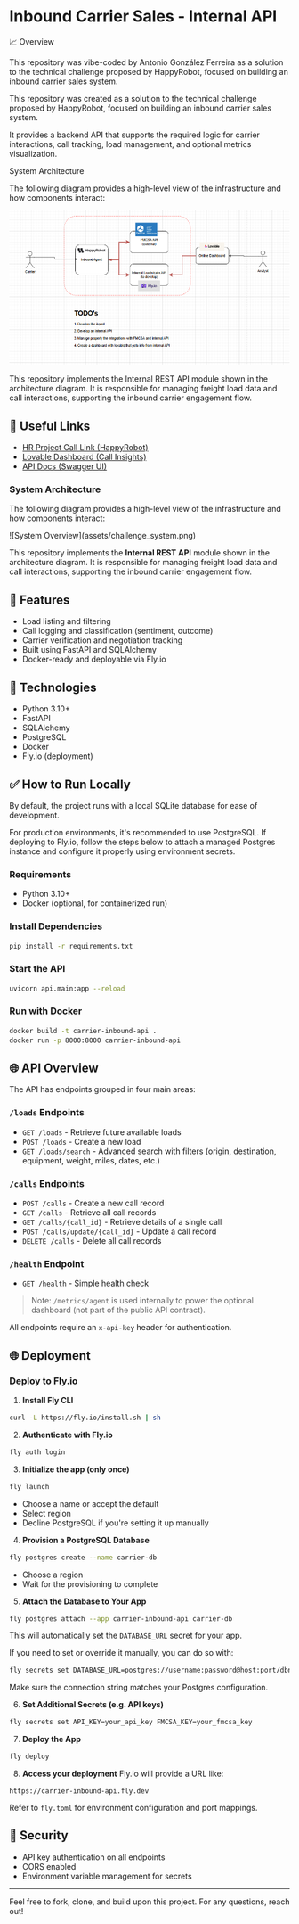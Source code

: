 # Inbound Carrier Sales - Internal API

📈 Overview

This repository was vibe-coded by Antonio González Ferreira as a solution to the technical challenge proposed by HappyRobot, focused on building an inbound carrier sales system.

This repository was created as a solution to the technical challenge proposed by HappyRobot, focused on building an inbound carrier sales system.

It provides a backend API that supports the required logic for carrier interactions, call tracking, load management, and optional metrics visualization.

System Architecture

The following diagram provides a high-level view of the infrastructure and how components interact:

![System Overview](assets/challenge_system.png)

This repository implements the Internal REST API module shown in the architecture diagram. It is responsible for managing freight load data and call interactions, supporting the inbound carrier engagement flow.
## 📅 Useful Links

* [HR Project Call Link (HappyRobot)](https://platform.happyrobot.ai/deployments/u2hvt9impmce/lr4vbo9kfh5j)
* [Lovable Dashboard (Call Insights)](https://preview--call-whisper-insights-board.lovable.app/)
* [API Docs (Swagger UI)](https://hr-challenge-code.fly.dev/docs)



### System Architecture

The following diagram provides a high-level view of the infrastructure and how components interact:

!\[System Overview]\(assets/challenge\_system.png)

This repository implements the **Internal REST API** module shown in the architecture diagram. It is responsible for managing freight load data and call interactions, supporting the inbound carrier engagement flow.

## 🚀 Features

* Load listing and filtering
* Call logging and classification (sentiment, outcome)
* Carrier verification and negotiation tracking
* Built using FastAPI and SQLAlchemy
* Docker-ready and deployable via Fly.io

## 🔧 Technologies

* Python 3.10+
* FastAPI
* SQLAlchemy
* PostgreSQL
* Docker
* Fly.io (deployment)

## ✅ How to Run Locally

By default, the project runs with a local SQLite database for ease of development.

For production environments, it's recommended to use PostgreSQL. If deploying to Fly.io, follow the steps below to attach a managed Postgres instance and configure it properly using environment secrets.

### Requirements

* Python 3.10+
* Docker (optional, for containerized run)

### Install Dependencies

```bash
pip install -r requirements.txt
```

### Start the API

```bash
uvicorn api.main:app --reload
```

### Run with Docker

```bash
docker build -t carrier-inbound-api .
docker run -p 8000:8000 carrier-inbound-api
```

## 🌐 API Overview

The API has endpoints grouped in four main areas:

### `/loads` Endpoints

* `GET /loads` - Retrieve future available loads
* `POST /loads` - Create a new load
* `GET /loads/search` - Advanced search with filters (origin, destination, equipment, weight, miles, dates, etc.)

### `/calls` Endpoints

* `POST /calls` - Create a new call record
* `GET /calls` - Retrieve all call records
* `GET /calls/{call_id}` - Retrieve details of a single call
* `POST /calls/update/{call_id}` - Update a call record
* `DELETE /calls` - Delete all call records

### `/health` Endpoint

* `GET /health` - Simple health check

> Note: `/metrics/agent` is used internally to power the optional dashboard (not part of the public API contract).

All endpoints require an `x-api-key` header for authentication.

## 🌐 Deployment

### Deploy to Fly.io

1. **Install Fly CLI**

```bash
curl -L https://fly.io/install.sh | sh
```

2. **Authenticate with Fly.io**

```bash
fly auth login
```

3. **Initialize the app (only once)**

```bash
fly launch
```

* Choose a name or accept the default
* Select region
* Decline PostgreSQL if you're setting it up manually

4. **Provision a PostgreSQL Database**

```bash
fly postgres create --name carrier-db
```

* Choose a region
* Wait for the provisioning to complete

5. **Attach the Database to Your App**

```bash
fly postgres attach --app carrier-inbound-api carrier-db
```

This will automatically set the `DATABASE_URL` secret for your app.

If you need to set or override it manually, you can do so with:

```bash
fly secrets set DATABASE_URL=postgres://username:password@host:port/dbname
```

Make sure the connection string matches your Postgres configuration.

6. **Set Additional Secrets (e.g. API keys)**

```bash
fly secrets set API_KEY=your_api_key FMCSA_KEY=your_fmcsa_key
```

7. **Deploy the App**

```bash
fly deploy
```

8. **Access your deployment**
   Fly.io will provide a URL like:

```
https://carrier-inbound-api.fly.dev
```

Refer to `fly.toml` for environment configuration and port mappings.

## 🔐 Security

* API key authentication on all endpoints
* CORS enabled
* Environment variable management for secrets


---

Feel free to fork, clone, and build upon this project. For any questions, reach out!
